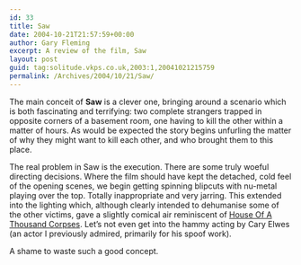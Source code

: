```yaml
---
id: 33
title: Saw
date: 2004-10-21T21:57:59+00:00
author: Gary Fleming
excerpt: A review of the film, Saw
layout: post
guid: tag:solitude.vkps.co.uk,2003:1,20041021215759
permalink: /Archives/2004/10/21/Saw/
---
```

The main conceit of **Saw** is a clever one, bringing around a scenario which is both fascinating and terrifying: two complete strangers trapped in opposite corners of a basement room, one having to kill the other within a matter of hours. As would be expected the story begins unfurling the matter of why they might want to kill each other, and who brought them to this place.

The real problem in Saw is the execution. There are some truly woeful directing decisions. Where the film should have kept the detached, cold feel of the opening scenes, we begin getting spinning blipcuts with nu-metal playing over the top. Totally inappropriate and very jarring. This extended into the lighting which, although clearly intended to dehumanise some of the other victims, gave a slightly comical air reminiscent of [House Of A Thousand Corpses](http://solitude.vkps.co.uk/Archives/2003/10/16/HouseOf1000Corpses). Let&#8217;s not even get into the hammy acting by Cary Elwes (an actor I previously admired, primarily for his spoof work).

A shame to waste such a good concept.